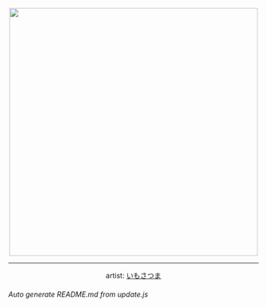 
<p align="center">
  <img width="500" src="https://nekos.best/api/v2/neko/0447.png">
  <hr/>
  <center>
    artist: <a href="https://www.pixiv.net/en/artworks/89570657">いもさつま</a>
  </center>
</p>


###### Auto generate README.md from update.js

